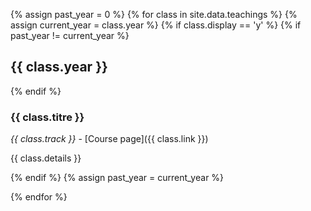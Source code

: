 {% assign past_year = 0 %}
{% for class in site.data.teachings %}
{% assign current_year = class.year %}
{% if class.display == 'y' %}
{% if past_year != current_year %}
## {{ class.year }}
{% endif %}

### {{ class.titre }}
<!-- class.shortname -->
<!-- class.hours -->
  _{{ class.track }}_ - [Course page]({{ class.link }})

{{ class.details }}


{% endif %}
{% assign past_year = current_year %}

{% endfor %}


